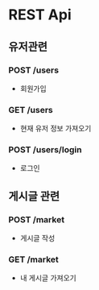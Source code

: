 # REST Api

## 유저관련

### POST /users
- 회원가입

### GET /users
- 현재 유저 정보 가져오기

### POST /users/login
- 로그인

## 게시글 관련

### POST /market
- 게시글 작성

### GET /market
- 내 게시글 가져오기